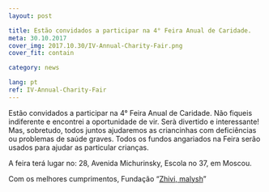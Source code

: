 ```yaml
---
layout: post

title: Estão convidados a participar na 4° Feira Anual de Caridade.
meta: 30.10.2017
cover_img: 2017.10.30/IV-Annual-Charity-Fair.png
cover_fit: contain

category: news

lang: pt
ref: IV-Annual-Charity-Fair
---
```


Estão convidados a participar na 4° Feira Anual de Caridade.
Não fiqueis indiferente e encontrei a oportunidade de vir.
Serà divertido e interessante!
Mas, sobretudo, todos juntos ajudaremos as criancinhas com deficiências ou problemas de saúde graves. 
Todos os fundos angariados na Feira  serão usados para ajudar as particular crianças.

A feira terá lugar no: 28, Avenida Michurinsky, Escola no 37, em Moscou.

Com os melhores cumprimentos, Fundação “<a href="https://fondzhivimalysh.ru/" target="_blank">Zhivi, malysh</a>”
